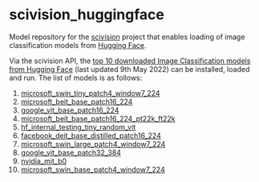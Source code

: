 # scivision_huggingface

Model repository for the [scivision](https://scivision.readthedocs.io/) project that enables loading of image classification models from [Hugging Face](https://huggingface.co/models?pipeline_tag=image-classification&sort=downloads).

Via the scivision API, the [top 10 downloaded Image Classification models from Hugging Face](https://huggingface.co/models?pipeline_tag=image-classification&sort=downloads) (last updated 9th May 2022) can be installed, loaded and run. The list of models is as follows:

1. [microsoft_swin_tiny_patch4_window7_224](https://huggingface.co/microsoft/swin-tiny-patch4-window7-224)
2. [microsoft_beit_base_patch16_224](https://huggingface.co/microsoft/beit-base-patch16-224)
3. [google_vit_base_patch16_224](https://huggingface.co/google/vit-base-patch16-224)
4. [microsoft_beit_base_patch16_224_pt22k_ft22k](https://huggingface.co/microsoft/beit-base-patch16-224-pt22k-ft22k)
5. [hf_internal_testing_tiny_random_vit](https://huggingface.co/hf-internal-testing/tiny-random-vit)
6. [facebook_deit_base_distilled_patch16_224](https://huggingface.co/facebook/deit-base-distilled-patch16-224)
7. [microsoft_swin_large_patch4_window7_224](https://huggingface.co/microsoft/swin-large-patch4-window7-224)
8. [google_vit_base_patch32_384](https://huggingface.co/google/vit-base-patch32-384)
9. [nvidia_mit_b0](https://huggingface.co/nvidia/mit-b0)
10. [microsoft_swin_base_patch4_window7_224](https://huggingface.co/microsoft/swin-base-patch4-window7-224)